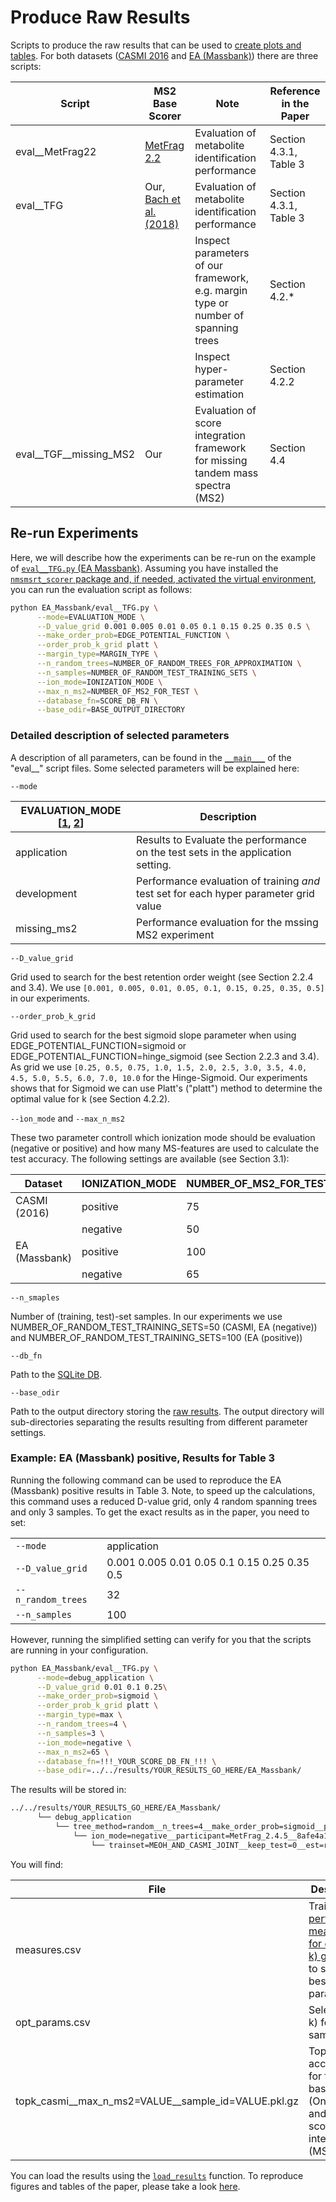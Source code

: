 # Produce Raw Results

Scripts to produce the raw results that can be used to [create plots and tables](/results/). For both datasets ([CASMI 2016](/msmsrt_scorer/experiments/CASMI_2016) and [EA (Massbank)](/msmsrt_scorer/experiments/EA_Massbank)) there are three scripts:

| Script | MS2 Base Scorer | Note | Reference in the Paper |
| --- | --- | --- | --- |
| eval__MetFrag22 | [MetFrag 2.2](https://jcheminf.biomedcentral.com/articles/10.1186/s13321-016-0115-9) | Evaluation of metabolite identification performance | Section 4.3.1, Table 3 | 
| eval__TFG | Our, [Bach et al. (2018)](https://academic.oup.com/bioinformatics/article/34/17/i875/5093227) | Evaluation of metabolite identification performance | Section 4.3.1, Table 3 | 
| | | Inspect parameters of our framework, e.g. margin type or number of spanning trees | Section 4.2.* | 
| | | Inspect hyper-parameter estimation | Section 4.2.2 | 
| eval__TGF__missing_MS2 | Our | Evaluation of score integration framework for missing tandem mass spectra (MS2) | Section 4.4 | 

## Re-run Experiments

Here, we will describe how the experiments can be re-run on the example of [```eval__TFG.py``` (EA Massbank)](/msmsrt_scorer/experiments/EA_Massbank/eval__TFG.py#L86). Assuming you have installed the [```nmsmsrt_scorer``` package and, if needed, activated the virtual environment](https://github.com/aalto-ics-kepaco/msms_rt_score_integration#install-into-a-virtual-environment), you can run the evaluation script as follows:
```bash
python EA_Massbank/eval__TFG.py \
      --mode=EVALUATION_MODE \
      --D_value_grid 0.001 0.005 0.01 0.05 0.1 0.15 0.25 0.35 0.5 \
      --make_order_prob=EDGE_POTENTIAL_FUNCTION \
      --order_prob_k_grid platt \
      --margin_type=MARGIN_TYPE \
      --n_random_trees=NUMBER_OF_RANDOM_TREES_FOR_APPROXIMATION \
      --n_samples=NUMBER_OF_RANDOM_TEST_TRAINING_SETS \
      --ion_mode=IONIZATION_MODE \
      --max_n_ms2=NUMBER_OF_MS2_FOR_TEST \
      --database_fn=SCORE_DB_FN \
      --base_odir=BASE_OUTPÙT_DIRECTORY
```

### Detailed description of selected parameters 

A description of all parameters, can be found in the [```__main___```](/msmsrt_scorer/experiments/EA_Massbank/eval__TFG.py#L86) of the "eval__" script files. Some selected parameters will be explained here: 

```--mode```

| EVALUATION_MODE [[1](/msmsrt_scorer/experiments/EA_Massbank/eval__TFG.py#L174), [2](/msmsrt_scorer/experiments/EA_Massbank/eval__TFG__missing_MS2.py#L149)] | Description |
| --- | --- |
| application | Results to Evaluate the performance on the test sets in the application setting. |
| development | Performance evaluation of training _and_ test set for each hyper parameter grid value |
| missing_ms2 | Performance evaluation for the mssing MS2 experiment |

```--D_value_grid```

Grid used to search for the best retention order weight (see Section 2.2.4 and 3.4). We use ```[0.001, 0.005, 0.01, 0.05, 0.1, 0.15, 0.25, 0.35, 0.5]``` in our experiments.

```--order_prob_k_grid```

Grid used to search for the best sigmoid slope parameter when using EDGE_POTENTIAL_FUNCTION=sigmoid or EDGE_POTENTIAL_FUNCTION=hinge_sigmoid (see Section 2.2.3 and 3.4). As grid we use ```[0.25, 0.5, 0.75, 1.0, 1.5, 2.0, 2.5, 3.0, 3.5, 4.0, 4.5, 5.0, 5.5, 6.0, 7.0, 10.0``` for the Hinge-Sigmoid. Our experiments shows that for Sigmoid we can use Platt's ("platt") method to determine the optimal value for k (see Section 4.2.2).

```--ìon_mode``` and ```--max_n_ms2```

These two parameter controll which ionization mode should be evaluation (negative or positive) and how many MS-features are used to calculate the test accuracy. The following settings are available (see Section 3.1):

| Dataset | IONIZATION_MODE | NUMBER_OF_MS2_FOR_TEST | 
| --- | --- | --- |
| CASMI (2016)  | positive | 75 | 
|               | negative | 50 | 
| EA (Massbank) | positive | 100 | 
|               | negative | 65 | 


```--n_smaples```

Number of (training, test)-set samples. In our experiments we use NUMBER_OF_RANDOM_TEST_TRAINING_SETS=50 (CASMI, EA (negative)) and NUMBER_OF_RANDOM_TEST_TRAINING_SETS=100 (EA (positive))

```--db_fn```

Path to the [SQLite DB](/data/). 

```--base_odir```

Path to the output directory storing the [raw results](/results/EA_Massbank/results__TFG__platt/). The output directory will sub-directories separating the results resulting from different parameter settings. 


### Example: EA (Massbank) positive, Results for Table 3

Running the following command can be used to reproduce the EA (Massbank) positive results in Table 3. Note, to speed up the calculations, this command uses a reduced D-value grid, only 4 random spanning trees and only 3 samples. To get the exact results as in the paper, you need to set:

| | |
| --- | --- |
| ```--mode``` | application | 
| ```--D_value_grid``` | 0.001 0.005 0.01 0.05 0.1 0.15 0.25 0.35 0.5 | 
| ```--n_random_trees``` | 32 | 
| ```--n_samples``` | 100 |

However, running the simplified setting can verify for you that the scripts are running in your configuration.

```bash
python EA_Massbank/eval__TFG.py \
      --mode=debug_application \
      --D_value_grid 0.01 0.1 0.25\
      --make_order_prob=sigmoid \
      --order_prob_k_grid platt \
      --margin_type=max \
      --n_random_trees=4 \
      --n_samples=3 \
      --ion_mode=negative \
      --max_n_ms2=65 \
      --database_fn=!!!_YOUR_SCORE_DB_FN_!!! \
      --base_odir=../../results/YOUR_RESULTS_GO_HERE/EA_Massbank/
```
The results will be stored in: 
```bash
../../results/YOUR_RESULTS_GO_HERE/EA_Massbank/
      └── debug_application
          └── tree_method=random__n_trees=4__make_order_prob=sigmoid__param_selection_measure=topk_auc__norm_scores=none__mtype=max
              └── ion_mode=negative__participant=MetFrag_2.4.5__8afe4a14__max_n_cand=inf__sort_candidates_by_ms2_score=0
                  └── trainset=MEOH_AND_CASMI_JOINT__keep_test=0__est=ranksvm__mol_rep=substructure_count
```
You will find: 

| File | Description | 
| --- | --- | 
| measures.csv | Training set [performance measures for each (D, k) grid value](/msmsrt_scorer/lib/evaluation_tools.py#L167) to select the best parameter | 
| opt_params.csv | Selected (D, k) for each sample | 
| topk_casmi__max_n_ms2=VALUE__sample_id=VALUE.pkl.gz | Top-k accuracies for the baseline (Only MS) and after the score integration (MS + RT) | 

You can load the results using the [```load_results```](/msmsrt_scorer/experiments/plot_and_table_utils.py#L75) function. To reproduce figures and tables of the paper, please take a look [here](https://github.com/aalto-ics-kepaco/msms_rt_score_integration/tree/master/results). 
